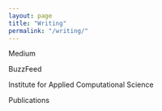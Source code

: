 ```yaml
---
layout: page
title: "Writing"
permalink: "/writing/"
---
```


Medium

BuzzFeed

Institute for Applied Computational Science

Publications
